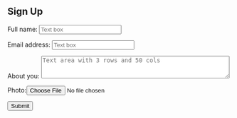 <link rel="stylesheet" href="chalkboardsite/styles.css">
<h2>Sign Up</h2>
<form method="post" enctype="multipart/form-data" action=" https://wp.zybooks.com/form-viewer.php">
   <p><div>
     <label for="fullName">Full name:</label>
     <input type="text" id="fullName" name="fullName" required placeholder="Text box"></div>
     </p>
     <p><div>
     <label for="email">Email address:</label>
     <input type="text" id="email" name="email" required placeholder="Text box">
  </div></p>
   <p><div>
     <label for="about">About you:</label>
     <textarea id="about" name="about" placeholder="Text area with 3 rows and 50 cols" rows="3" cols="50"></textarea>
  </div></p>
   <p><div>
   <label for="picture">Photo:</label><input type="file" id="picture" name="picture"></div> 
   </div></p>
   <p><div>
     <input type="submit" value="Submit">
   </div></p>
</form>

